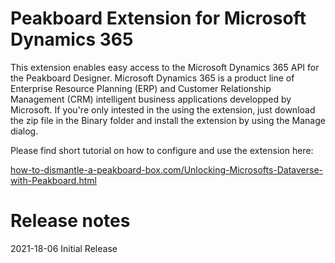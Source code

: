 # Peakboard Extension for Microsoft Dynamics 365

This extension enables easy access to the Microsoft Dynamics 365 API for the Peakboard Designer. Microsoft Dynamics 365 is a product line of Enterprise Resource Planning (ERP) and Customer Relationship Management (CRM) intelligent business applications developped by Microsoft.
If you're only intested in the using the extension, just download the zip file in the Binary
folder and install the extension by using the Manage dialog.

Please find short tutorial on how to configure and use the extension here:

[how-to-dismantle-a-peakboard-box.com/Unlocking-Microsofts-Dataverse-with-Peakboard.html](https://how-to-dismantle-a-peakboard-box.com/Unlocking-Microsofts-Dataverse-with-Peakboard.html)

# Release notes
2021-18-06 Initial Release
